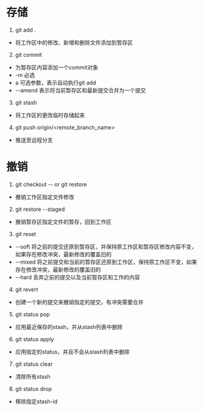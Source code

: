 # 存储
1. git add .
  - 将工作区中的修改、新增和删除文件添加到暂存区
2. git commit
  - 为暂存区内容添加一个commit对象
  - -m <message> 必选
  - a 可选参数，表示自动执行git add
  - --amend 表示将当前暂存区和最新提交合并为一个提交
3. git stash
  - 将工作区的更改临时存储起来
4. git push origin/<remote_branch_name>
  - 推送至远程分支

# 撤销
1. git checkout -- <file> or git restore <file>
  - 撤销工作区指定文件修改
2. git restore --staged <file>
  - 撤销暂存区指定文件的暂存，回到工作区
3. git reset <commit>
  - --soft 将之前的提交还原到暂存区，并保持原工作区和暂存区修改内容不变，如果存在修改冲突，最新修改的覆盖旧的
  - --mixed 将之前提交和当前的暂存区还原到工作区，保持原工作区不变，如果存在修改冲突，最新修改的覆盖旧的
  - --hard  丢弃之前的提交以及当前暂存区和工作的内容
4. git revert <commit>
  - 创建一个新的提交来撤销指定的提交，有冲突需要合并
5. git status pop
  - 应用最近保存的stash，并从stash列表中删除
6. git status apply
  - 应用指定的status，并且不会从stash列表中删除
7. git status clear
  - 清除所有stash
8. git status drop <stash-id>
  - 移除指定stash-id
